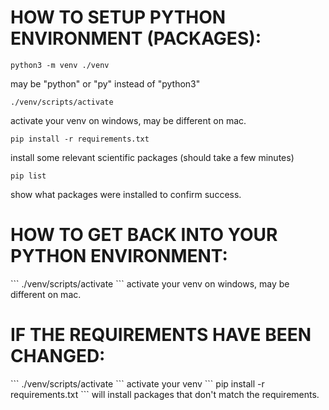 <h1>HOW TO SETUP PYTHON ENVIRONMENT (PACKAGES):</h1>

```
python3 -m venv ./venv
```
may be "python" or "py" instead of "python3"
```
./venv/scripts/activate
```
activate your venv on windows, may be different on mac.
```
pip install -r requirements.txt
```
install some relevant scientific packages (should take a few minutes)
```
pip list
```
show what packages were installed to confirm success.


<h1>HOW TO GET BACK INTO YOUR PYTHON ENVIRONMENT:</h1>
```
./venv/scripts/activate
```
activate your venv on windows, may be different on mac.


<h1>IF THE REQUIREMENTS HAVE BEEN CHANGED:</h1>
```
./venv/scripts/activate
```
activate your venv
```
pip install -r requirements.txt
```
will install packages that don't match the requirements.

